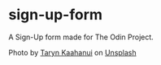 # sign-up-form
A Sign-Up form made for The Odin Project.

Photo by <a href="https://unsplash.com/pt-br/@itstarynnnn?utm_source=unsplash&utm_medium=referral&utm_content=creditCopyText">Taryn Kaahanui</a> on <a href="https://unsplash.com/wallpapers/screen?utm_source=unsplash&utm_medium=referral&utm_content=creditCopyText">Unsplash</a>
  